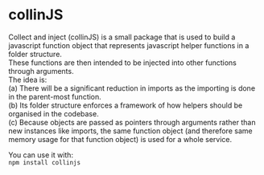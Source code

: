 # collinJS
 
Collect and inject (collinJS) is a small package that is used to build a javascript function object that represents javascript helper functions in a folder structure.\
These functions are then intended to be injected into other functions through arguments.\
The idea is:\
(a) There will be a significant reduction in imports as the importing is done in the parent-most function.\
(b) Its folder structure enforces a framework of how helpers should be organised in the codebase.\
(c) Because objects are passed as pointers through arguments rather than new instances like imports, the same function object (and therefore same memory usage for that function object) is used for a whole service.

You can use it with:\
```npm install collinjs```
